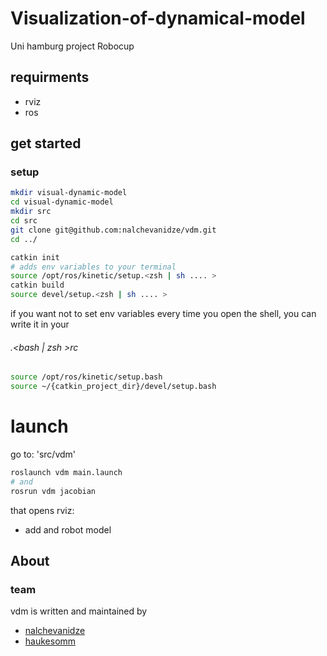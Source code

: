 # Visualization-of-dynamical-model

Uni hamburg project Robocup

## requirments

- rviz
- ros

## get started

### setup

```zsh
mkdir visual-dynamic-model
cd visual-dynamic-model
mkdir src
cd src
git clone git@github.com:nalchevanidze/vdm.git
cd ../

catkin init
# adds env variables to your terminal
source /opt/ros/kinetic/setup.<zsh | sh .... >
catkin build
source devel/setup.<zsh | sh .... >
```

if you want not to set env variables every time you open the shell, you can write it in your

###### .<bash | zsh >rc

```bash
source /opt/ros/kinetic/setup.bash
source ~/{catkin_project_dir}/devel/setup.bash
```

# launch

go to: 'src/vdm'

```bash
roslaunch vdm main.launch
# and
rosrun vdm jacobian

```

that opens rviz:

- add and robot model

## About

### team

vdm is written and maintained by

- [nalchevanidze](https://github.com/nalchevanidze)
- [haukesomm](https://github.com/haukesomm)

